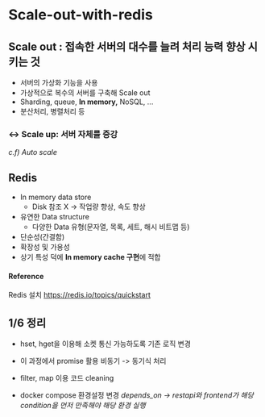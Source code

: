 # Scale-out-with-redis

## Scale out : 접속한 서버의 대수를 늘려 처리 능력 향상 시키는 것

- 서버의 가상화 기능을 사용
- 가상적으로 복수의 서버를 구축해 Scale out
- Sharding, queue, **In memory,** NoSQL, ...
- 분산처리, 병렬처리 등

### ↔ Scale up: 서버 자체를 증강

*c.f) Auto scale*

## Redis

- In memory data store
    - Disk 참조 X → 작업량 향상, 속도 향상
- 유연한 Data structure
    - 다양한 Data 유형(문자열, 목록, 세트, 해시 비트맵 등)
- 단순성(간결함)
- 확장성 및 가용성
- 상기 특성 덕에 **In memory cache 구현**에 적합

#### Reference
Redis 설치 https://redis.io/topics/quickstart


## 1/6 정리
* hset, hget을 이용해 소켓 통신 가능하도록 기존 로직 변경

* 이 과정에서 promise 활용 비동기 -> 동기식 처리
* filter, map 이용 코드 cleaning

* docker compose 환경설정 변경
*depends_on -> restapi와 frontend가 해당 condition을 먼저 만족해야 해당 환경 실행*
